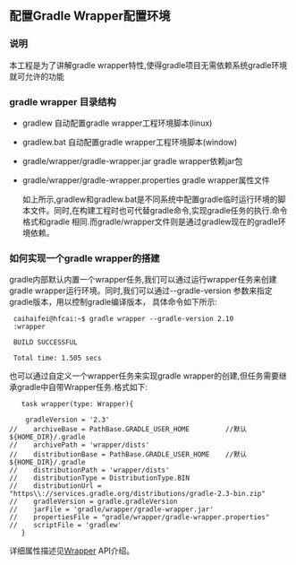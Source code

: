 ## 配置Gradle Wrapper配置环境


### 说明

本工程是为了讲解gradle wrapper特性,使得gradle项目无需依赖系统gradle环境就可允许的功能

### gradle wrapper  目录结构

- gradlew 自动配置gradle wrapper工程环境脚本(linux)
- gradlew.bat 自动配置gradle wrapper工程环境脚本(window)
- gradle/wrapper/gradle-wrapper.jar gradle wrapper依赖jar包
- gradle/wrapper/gradle-wrapper.properties gradle wrapper属性文件


  如上所示,gradlew和gradlew.bat是不同系统中配置gradle临时运行环境的脚本文件。同时,在构建工程时也可代替gradle命令,实现gradle任务的执行.命令格式和gradle
  相同.而gradle/wrapper文件则是通过gradlew现在的gradle环境依赖。
  
  
### 如何实现一个gradle wrapper的搭建
  gradle内部默认内置一个wrapper任务,我们可以通过运行wrapper任务来创建gradle wrapper运行环境。同时,我们可以通过--gradle-version 参数来指定gradle版本，用以控制gradle编译版本，
  具体命令如下所示:
  ```
   caihaifei@hfcai:~$ gradle wrapper --gradle-version 2.10
   :wrapper
   
   BUILD SUCCESSFUL
   
   Total time: 1.505 secs
  
  ```
  也可以通过自定义一个wrapper任务来实现gradle wrapper的创建,但任务需要继承gradle中自带Wrapper任务.格式如下:
  
  ```
     task wrapper(type: Wrapper){
    
      gradleVersion = '2.3'
//    archiveBase = PathBase.GRADLE_USER_HOME         //默认 ${HOME_DIR}/.gradle
//    archivePath = 'wrapper/dists'
//    distributionBase = PathBase.GRADLE_USER_HOME    //默认 ${HOME_DIR}/.gradle
//    distributionPath = 'wrapper/dists'
//    distributionType = DistributionType.BIN
//    distributionUrl = "https\\://services.gradle.org/distributions/gradle-2.3-bin.zip"
//    gradleVersion = gradle.gradleVersion
//    jarFile = 'gradle/wrapper/gradle-wrapper.jar'
//    propertiesFile = "gradle/wrapper/gradle-wrapper.properties"
//    scriptFile = 'gradlew'
     }
  
  ```
 
  详细属性描述见[Wrapper](https://docs.gradle.org/current/dsl/org.gradle.api.tasks.wrapper.Wrapper.html#org.gradle.api.tasks.wrapper.Wrapper:archivePath) API介绍。



